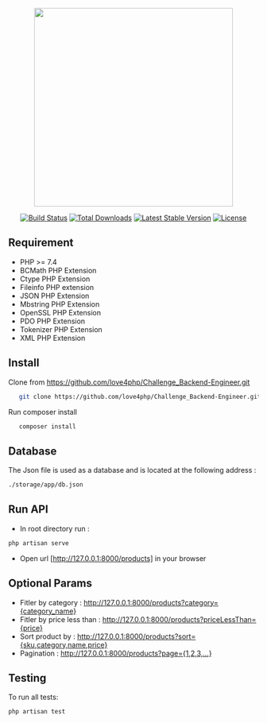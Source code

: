 <p align="center"><a href="https://laravel.com" target="_blank"><img src="https://raw.githubusercontent.com/laravel/art/master/logo-lockup/5%20SVG/2%20CMYK/1%20Full%20Color/laravel-logolockup-cmyk-red.svg" width="400"></a></p>

<p align="center">
<a href="https://travis-ci.org/laravel/framework"><img src="https://travis-ci.org/laravel/framework.svg" alt="Build Status"></a>
<a href="https://packagist.org/packages/laravel/framework"><img src="https://img.shields.io/packagist/dt/laravel/framework" alt="Total Downloads"></a>
<a href="https://packagist.org/packages/laravel/framework"><img src="https://img.shields.io/packagist/v/laravel/framework" alt="Latest Stable Version"></a>
<a href="https://packagist.org/packages/laravel/framework"><img src="https://img.shields.io/packagist/l/laravel/framework" alt="License"></a>
</p>

## Requirement
-  PHP >= 7.4
- BCMath PHP Extension
- Ctype PHP Extension
- Fileinfo PHP extension
- JSON PHP Extension
- Mbstring PHP Extension
- OpenSSL PHP Extension
- PDO PHP Extension
- Tokenizer PHP Extension
- XML PHP Extension

## Install
 Clone from https://github.com/love4php/Challenge_Backend-Engineer.git
```bash
   git clone https://github.com/love4php/Challenge_Backend-Engineer.git .
```
 Run composer install
```bash
   composer install
```

## Database
The Json file is used as a database and is located at the following address :
```bash
./storage/app/db.json
```

## Run API
- In root directory run  : 
```bash
php artisan serve
```

- Open url [http://127.0.0.1:8000/products] in your browser

## Optional Params
- Fitler by category : http://127.0.0.1:8000/products?category={category_name}
- Fitler by price less than : http://127.0.0.1:8000/products?priceLessThan={price}
- Sort product by : http://127.0.0.1:8000/products?sort={sku,category,name,price}
- Pagination : http://127.0.0.1:8000/products?page={1,2,3,...}

## Testing 
To run all tests:
 ```bash
 php artisan test
```
